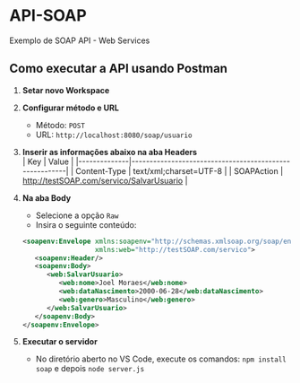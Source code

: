 # API-SOAP

Exemplo de SOAP API - Web Services

## Como executar a API usando Postman

1. **Setar novo Workspace**

2. **Configurar método e URL**  
   - Método: `POST`  
   - URL: `http://localhost:8080/soap/usuario`

3. **Inserir as informações abaixo na aba Headers**  
   | Key          | Value                                                  |
   |--------------|--------------------------------------------------------|
   | Content-Type | text/xml;charset=UTF-8                                 |
   | SOAPAction   | http://testSOAP.com/servico/SalvarUsuario              |

4. **Na aba Body**  
   - Selecione a opção `Raw`  
   - Insira o seguinte conteúdo:

   ```xml
   <soapenv:Envelope xmlns:soapenv="http://schemas.xmlsoap.org/soap/envelope/"
                     xmlns:web="http://testSOAP.com/servico">
      <soapenv:Header/>
      <soapenv:Body>
         <web:SalvarUsuario>
            <web:nome>Joel Moraes</web:nome>
            <web:dataNascimento>2000-06-28</web:dataNascimento>
            <web:genero>Masculino</web:genero>
         </web:SalvarUsuario>
      </soapenv:Body>
   </soapenv:Envelope>

5. **Executar o servidor**
   - No diretório aberto no VS Code, execute os comandos: `npm install soap` e depois `node server.js`
